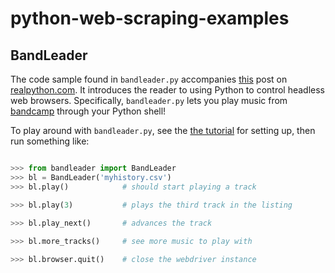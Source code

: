 # python-web-scraping-examples

## BandLeader

The code sample found in `bandleader.py` accompanies [this](hhttps://realpython.com/modern-web-automation-with-python-and-selenium/) post on [realpython.com](https://realpython.com).  It introduces the reader to using Python to control headless web browsers. Specifically, `bandleader.py` lets you play music from [bandcamp](https://bandcamp.com) through your Python shell!

To play around with `bandleader.py`, see the [the tutorial](https://realpython.com/modern-web-automation-with-python-and-selenium/) for setting up, then run something like:


```python

>>> from bandleader import BandLeader
>>> bl = BandLeader('myhistory.csv')
>>> bl.play()            # should start playing a track

>>> bl.play(3)           # plays the third track in the listing

>>> bl.play_next()       # advances the track
 
>>> bl.more_tracks()     # see more music to play with

>>> bl.browser.quit()    # close the webdriver instance

```
